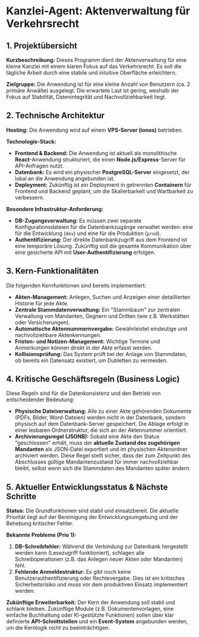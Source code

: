 # Kanzlei-Agent: Aktenverwaltung für Verkehrsrecht

## 1. Projektübersicht

**Kurzbeschreibung:**
Dieses Programm dient der Aktenverwaltung für eine kleine Kanzlei mit einem klaren Fokus auf das Verkehrsrecht. Es soll die tägliche Arbeit durch eine stabile und intuitive Oberfläche erleichtern.

**Zielgruppe:**
Die Anwendung ist für eine kleine Anzahl von Benutzern (ca. 2 primäre Anwälte) ausgelegt. Die erwartete Last ist gering, weshalb der Fokus auf Stabilität, Datenintegrität und Nachvollziehbarkeit liegt.

## 2. Technische Architektur

**Hosting:**
Die Anwendung wird auf einem **VPS-Server (ionos)** betrieben.

**Technologie-Stack:**
*   **Frontend & Backend:** Die Anwendung ist aktuell als monolithische **React**-Anwendung strukturiert, die einen **Node.js/Express**-Server für API-Anfragen nutzt.
*   **Datenbank:** Es wird ein physischer **PostgreSQL-Server** eingesetzt, der lokal an die Anwendung angebunden ist.
*   **Deployment:** Zukünftig ist ein Deployment in getrennten **Containern** für Frontend und Backend geplant, um die Skalierbarkeit und Wartbarkeit zu verbessern.

**Besondere Infrastruktur-Anforderung:**
*   **DB-Zugangsverwaltung:** Es müssen zwei separate Konfigurationsdateien für die Datenbankzugänge verwaltet werden: eine für die Entwicklung (`dev`) und eine für die Produktion (`prod`).
*   **Authentifizierung:** Der direkte Datenbankzugriff aus dem Frontend ist eine temporäre Lösung. Zukünftig soll die gesamte Kommunikation über eine gesicherte API mit **User-Authentifizierung** erfolgen.

## 3. Kern-Funktionalitäten

Die folgenden Kernfunktionen sind bereits implementiert:
*   **Akten-Management:** Anlegen, Suchen und Anzeigen einer detaillierten Historie für jede Akte.
*   **Zentrale Stammdatenverwaltung:** Ein "Stammbaum" zur zentralen Verwaltung von Mandanten, Gegnern und Dritten (wie z.B. Werkstätten oder Versicherungen).
*   **Automatische Aktennummernvergabe:** Gewährleistet eindeutige und nachvollziehbare Aktenkennungen.
*   **Fristen- und Notizen-Management:** Wichtige Termine und Anmerkungen können direkt in der Akte erfasst werden.
*   **Kollisionsprüfung:** Das System prüft bei der Anlage von Stammdaten, ob bereits ein Datensatz existiert, um Dubletten zu vermeiden.

## 4. Kritische Geschäftsregeln (Business Logic)

Diese Regeln sind für die Datenkonsistenz und den Betrieb von entscheidender Bedeutung:
*   **Physische Dateiverwaltung:** Alle zu einer Akte gehörenden Dokumente (PDFs, Bilder, Word-Dateien) werden nicht in der Datenbank, sondern physisch auf dem Datenbank-Server gespeichert. Die Ablage erfolgt in einer lesbaren Ordnerstruktur, die sich an der Aktennummer orientiert.
*   **Archivierungsregel (JSONB):** Sobald eine Akte den Status "geschlossen" erhält, muss der **aktuelle Zustand des zugehörigen Mandanten** als JSON-Datei exportiert und im physischen Aktenordner archiviert werden. Diese Regel stellt sicher, dass der zum Zeitpunkt des Abschlusses gültige Mandantenzustand für immer nachvollziehbar bleibt, selbst wenn sich die Stammdaten des Mandanten später ändern.

## 5. Aktueller Entwicklungsstatus & Nächste Schritte

**Status:**
Die Grundfunktionen sind stabil und einsatzbereit. Die aktuelle Priorität liegt auf der Bereinigung der Entwicklungsumgebung und der Behebung kritischer Fehler.

**Bekannte Probleme (Prio 1):**
1.  **DB-Schreibfehler:** Während die Verbindung zur Datenbank hergestellt werden kann (Lesezugriff funktioniert), schlagen alle Schreiboperationen (z.B. das Anlegen neuer Akten oder Mandanten) fehl.
2.  **Fehlende Anmeldestruktur:** Es gibt noch keine Benutzerauthentifizierung oder Rechtevergabe. Dies ist ein kritisches Sicherheitsrisiko und muss vor dem produktiven Einsatz implementiert werden.

**Zukünftige Erweiterbarkeit:**
Der Kern der Anwendung soll stabil und schlank bleiben. Zukünftige Module (z.B. Dokumentenvorlagen, eine einfache Buchhaltung oder KI-gestützte Funktionen) sollen über klar definierte **API-Schnittstellen** und ein **Event-System** angebunden werden, um die Kernlogik nicht zu beeinträchtigen.